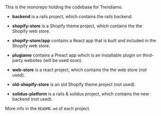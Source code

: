 This is the monorepo holding the codebase for Trendiamo.

- **backend** is a rails project, which contains the rails backend.
- **shopify-store** is a Shopify theme project, which contains the the Shopify web store.
- **shopify-store/app** contains a React app that is built and included in the Shopify web store.

- **plugiamo** contains a Preact app which is an installable plugin on third-party websites (will be used soon).

- **web-store** is a react project, which contains the the web store (not used).
- **old-shopify-store** is an old Shopify theme project (not used).
- **solidus-platform** is a rails & solidus project, which contains the new backend (not used).

More info in the `README.md` of each project.
